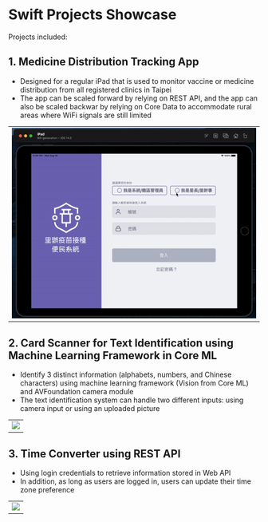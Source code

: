 # Swift Projects Showcase

Projects included:
## 1. Medicine Distribution Tracking App ##
- Designed for a regular iPad that is used to monitor vaccine or medicine distribution from all registered clinics in Taipei
- The app can be scaled forward by relying on REST API, and the app can also be scaled backwar by relying on Core Data to accommodate rural areas where WiFi signals are still limited
<table>
  <td> <img src="./assets/ipad_demo.gif"> </td>
</table>

## 2. Card Scanner for Text Identification using Machine Learning Framework in Core ML ##
- Identify 3 distinct information (alphabets, numbers, and Chinese characters) using machine learning framework (Vision from Core ML) and AVFoundation camera module
- The text identification system can handle two different inputs: using camera input or using an uploaded picture
<table>
  <td> <img src="./assets/coreml_identification.gif" height="600"> </td>
</table>

## 3. Time Converter using REST API ##
- Using login credentials to retrieve information stored in Web API
- In addition, as long as users are logged in, users can update their time zone preference
<table>
  <td> <img src="./assets/Simulation_iPhone_12_Mini.gif" height="600"> </td>
</table>
